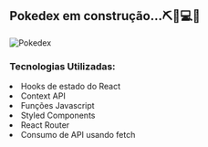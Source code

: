 <h2>Pokedex em construção...⛏🧪💻📏</h2>

![Pokedex](https://user-images.githubusercontent.com/102994125/200965277-179458c4-95b2-440c-b5cb-6fb261bbdbe2.gif)


<h3>Tecnologias Utilizadas:</h3>

<li>Hooks de estado do React</li>
<li>Context API</li>
<li>Funções Javascript</li>
<li>Styled Components</li>
<li>React Router</li>
<li>Consumo de API usando fetch</li>
